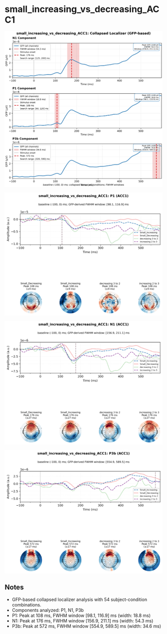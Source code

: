 # small_increasing_vs_decreasing_ACC1

![figure](docs/assets/plots/small_increasing_vs_decreasing_ACC1/small_increasing_vs_decreasing_ACC1-collapsed_localizer.png)

![figure](docs/assets/plots/small_increasing_vs_decreasing_ACC1/small_increasing_vs_decreasing_ACC1-P1.png)

![figure](docs/assets/plots/small_increasing_vs_decreasing_ACC1/small_increasing_vs_decreasing_ACC1-N1.png)

![figure](docs/assets/plots/small_increasing_vs_decreasing_ACC1/small_increasing_vs_decreasing_ACC1-P3b.png)


## Notes

- GFP-based collapsed localizer analysis with 54 subject-condition combinations.
- Components analyzed: P1, N1, P3b
- P1: Peak at 108 ms, FWHM window [98.1, 116.9] ms (width: 18.8 ms)
- N1: Peak at 176 ms, FWHM window [156.9, 211.1] ms (width: 54.3 ms)
- P3b: Peak at 572 ms, FWHM window [554.9, 589.5] ms (width: 34.6 ms)
